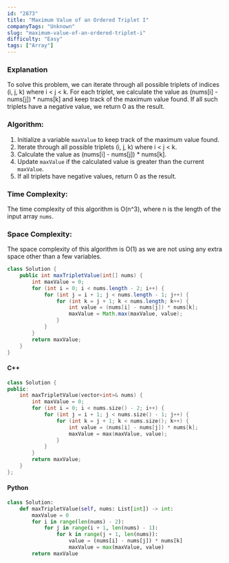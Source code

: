 ```yaml
---
id: "2873"
title: "Maximum Value of an Ordered Triplet I"
companyTags: "Unknown"
slug: "maximum-value-of-an-ordered-triplet-i"
difficulty: "Easy"
tags: ["Array"]
---
```


### Explanation
To solve this problem, we can iterate through all possible triplets of indices (i, j, k) where i < j < k. For each triplet, we calculate the value as (nums[i] - nums[j]) * nums[k] and keep track of the maximum value found. If all such triplets have a negative value, we return 0 as the result.

### Algorithm:
1. Initialize a variable `maxValue` to keep track of the maximum value found.
2. Iterate through all possible triplets (i, j, k) where i < j < k.
3. Calculate the value as (nums[i] - nums[j]) * nums[k].
4. Update `maxValue` if the calculated value is greater than the current `maxValue`.
5. If all triplets have negative values, return 0 as the result.

### Time Complexity:
The time complexity of this algorithm is O(n^3), where n is the length of the input array `nums`.

### Space Complexity:
The space complexity of this algorithm is O(1) as we are not using any extra space other than a few variables.

```java
class Solution {
    public int maxTripletValue(int[] nums) {
        int maxValue = 0;
        for (int i = 0; i < nums.length - 2; i++) {
            for (int j = i + 1; j < nums.length - 1; j++) {
                for (int k = j + 1; k < nums.length; k++) {
                    int value = (nums[i] - nums[j]) * nums[k];
                    maxValue = Math.max(maxValue, value);
                }
            }
        }
        return maxValue;
    }
}
```

#### C++
```cpp
class Solution {
public:
    int maxTripletValue(vector<int>& nums) {
        int maxValue = 0;
        for (int i = 0; i < nums.size() - 2; i++) {
            for (int j = i + 1; j < nums.size() - 1; j++) {
                for (int k = j + 1; k < nums.size(); k++) {
                    int value = (nums[i] - nums[j]) * nums[k];
                    maxValue = max(maxValue, value);
                }
            }
        }
        return maxValue;
    }
};
```

#### Python
```python
class Solution:
    def maxTripletValue(self, nums: List[int]) -> int:
        maxValue = 0
        for i in range(len(nums) - 2):
            for j in range(i + 1, len(nums) - 1):
                for k in range(j + 1, len(nums)):
                    value = (nums[i] - nums[j]) * nums[k]
                    maxValue = max(maxValue, value)
        return maxValue
```